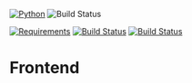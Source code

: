 [![Python](https://img.shields.io/badge/python-2.7%2C%203.5%2C%203.6--dev-blue.svg)]()
![Build Status](https://travis-ci.org/cvarjao/multi-module-repo.svg "Build Status for this branch")



[![Requirements](https://requires.io/github/cvarjao/multi-module-repo/requirements.svg?branch=frontend%2Fmaster)](https://requires.io/github/cvarjao/multi-module-repo/requirements/?branch=frontend%2Fmaster)
[![Build Status](https://travis-ci.org/cvarjao/multi-module-repo.svg?branch=master)](https://travis-ci.org/cvarjao/multi-module-repo)
[![Build Status](https://travis-ci.org/cvarjao/multi-module-repo.svg?branch=frontend%2Fmaster)](https://travis-ci.org/cvarjao/multi-module-repo)



# Frontend
